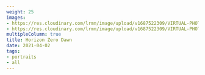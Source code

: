 ```yaml
---
weight: 25
images:
- https://res.cloudinary.com/lrmn/image/upload/v1687522309/VIRTUAL-PHOTOGRAPHY/hzd/alooyy_hpbj6v.jpg
- https://res.cloudinary.com/lrmn/image/upload/v1687522309/VIRTUAL-PHOTOGRAPHY/hzd/hfw-lrmn12_yrjqvj.jpg
multipleColumn: true
title: Horizon Zero Dawn
date: 2021-04-02
tags:
- portraits
- all
---
```

